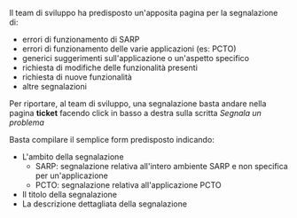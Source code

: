 Il team di sviluppo ha predisposto un'apposita pagina per la segnalazione di:</p>
* errori di funzionamento di SARP
* errori di funzionamento delle varie applicazioni (es: PCTO)
* generici suggerimenti sull'applicazione o un'aspetto specifico
* richiesta di modifiche delle funzionalità presenti
* richiesta di nuove funzionalità
* altre segnalazioni


Per riportare, al team di sviluppo, una segnalazione basta andare nella pagina **ticket** facendo click in basso a destra sulla scritta *Segnala un problema*

Basta compilare il semplice form predisposto indicando:
* L'ambito della segnalazione
  * SARP: segnalazione relativa all'intero ambiente SARP e non specifica per un'applicazione
  * PCTO: segnalazione relativa all'applicazione PCTO
* Il titolo della segnalazione
* La descrizione dettagliata della segnalazione
                                